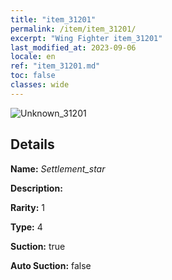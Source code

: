 ```yaml
---
title: "item_31201"
permalink: /item/item_31201/
excerpt: "Wing Fighter item_31201"
last_modified_at: 2023-09-06
locale: en
ref: "item_31201.md"
toc: false
classes: wide
---
```



 ![Unknown_31201](/images/item/Settlement_star_p.png)



## Details

 **Name:** *Settlement_star* 

 **Description:** 

 **Rarity:** 1 

 **Type:** 4 

 **Suction:** true 

 **Auto Suction:** false 


